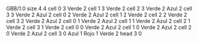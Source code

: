 <gs-board without-header> GBB/1.0
size 4 4
cell 0 3 Verde 2 
cell 1 3 Verde 2 
cell 2 3 Verde 2 Azul 2 
cell 3 3 Verde 2 Azul 2 
cell 0 2 Verde 2 Azul 2 
cell 1 2 Verde 2 
cell 2 2 Verde 2 
cell 3 2 Verde 2 Azul 2 
cell 0 1 Verde 2 Azul 2 
cell 1 1 Verde 2 Azul 2 
cell 2 1 Verde 2 
cell 3 1 Verde 2 
cell 0 0 Verde 2 Azul 2 
cell 1 0 Verde 2 Azul 2 
cell 2 0 Verde 2 Azul 2 
cell 3 0 Azul 1 Rojo 1 Verde 2 
head 3 0 </gs-board>